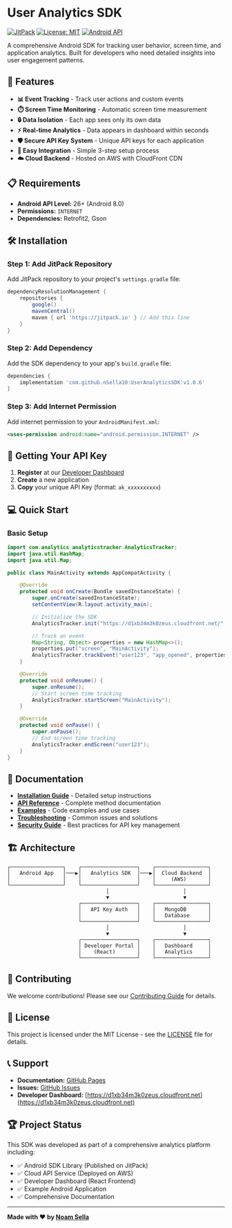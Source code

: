 # User Analytics SDK

[![JitPack](https://jitpack.io/v/nSella10/UserAnalyticsSDK.svg)](https://jitpack.io/#nSella10/UserAnalyticsSDK)
[![License: MIT](https://img.shields.io/badge/License-MIT-yellow.svg)](https://opensource.org/licenses/MIT)
[![Android API](https://img.shields.io/badge/API-26%2B-brightgreen.svg?style=flat)](https://android-arsenal.com/api?level=26)

A comprehensive Android SDK for tracking user behavior, screen time, and application analytics. Built for developers who need detailed insights into user engagement patterns.

## 🚀 Features

- **📊 Event Tracking** - Track user actions and custom events
- **⏱️ Screen Time Monitoring** - Automatic screen time measurement
- **🔒 Data Isolation** - Each app sees only its own data
- **⚡ Real-time Analytics** - Data appears in dashboard within seconds
- **🛡️ Secure API Key System** - Unique API keys for each application
- **📱 Easy Integration** - Simple 3-step setup process
- **☁️ Cloud Backend** - Hosted on AWS with CloudFront CDN

## 📋 Requirements

- **Android API Level:** 26+ (Android 8.0)
- **Permissions:** `INTERNET`
- **Dependencies:** Retrofit2, Gson

## 🛠️ Installation

### Step 1: Add JitPack Repository

Add JitPack repository to your project's `settings.gradle` file:

```gradle
dependencyResolutionManagement {
    repositories {
        google()
        mavenCentral()
        maven { url 'https://jitpack.io' } // Add this line
    }
}
```

### Step 2: Add Dependency

Add the SDK dependency to your app's `build.gradle` file:

```gradle
dependencies {
    implementation 'com.github.nSella10:UserAnalyticsSDK:v1.0.6'
}
```

### Step 3: Add Internet Permission

Add internet permission to your `AndroidManifest.xml`:

```xml
<uses-permission android:name="android.permission.INTERNET" />
```

## 🔑 Getting Your API Key

1. **Register** at our [Developer Dashboard](https://d1xb34m3k0zeus.cloudfront.net)
2. **Create** a new application
3. **Copy** your unique API Key (format: `ak_xxxxxxxxxx`)

## 💻 Quick Start

### Basic Setup

```java
import com.analytics.analyticstracker.AnalyticsTracker;
import java.util.HashMap;
import java.util.Map;

public class MainActivity extends AppCompatActivity {

    @Override
    protected void onCreate(Bundle savedInstanceState) {
        super.onCreate(savedInstanceState);
        setContentView(R.layout.activity_main);

        // Initialize the SDK
        AnalyticsTracker.init("https://d1xb34m3k0zeus.cloudfront.net/", "YOUR_API_KEY");

        // Track an event
        Map<String, Object> properties = new HashMap<>();
        properties.put("screen", "MainActivity");
        AnalyticsTracker.trackEvent("user123", "app_opened", properties);
    }

    @Override
    protected void onResume() {
        super.onResume();
        // Start screen time tracking
        AnalyticsTracker.startScreen("MainActivity");
    }

    @Override
    protected void onPause() {
        super.onPause();
        // End screen time tracking
        AnalyticsTracker.endScreen("user123");
    }
}
```

## 📖 Documentation

- **[Installation Guide](docs/installation.md)** - Detailed setup instructions
- **[API Reference](docs/api-reference.md)** - Complete method documentation
- **[Examples](docs/examples.md)** - Code examples and use cases
- **[Troubleshooting](docs/troubleshooting.md)** - Common issues and solutions
- **[Security Guide](docs/security.md)** - Best practices for API key management

## 🏗️ Architecture

```
┌─────────────────┐    ┌──────────────────┐    ┌─────────────────┐
│   Android App   │───▶│   Analytics SDK  │───▶│  Cloud Backend  │
│                 │    │                  │    │     (AWS)       │
└─────────────────┘    └──────────────────┘    └─────────────────┘
                                │                        │
                                ▼                        ▼
                       ┌──────────────────┐    ┌─────────────────┐
                       │   API Key Auth   │    │   MongoDB       │
                       │                  │    │   Database      │
                       └──────────────────┘    └─────────────────┘
                                │                        │
                                ▼                        ▼
                       ┌──────────────────┐    ┌─────────────────┐
                       │ Developer Portal │    │   Dashboard     │
                       │    (React)       │    │   Analytics     │
                       └──────────────────┘    └─────────────────┘
```

## 🤝 Contributing

We welcome contributions! Please see our [Contributing Guide](CONTRIBUTING.md) for details.

## 📄 License

This project is licensed under the MIT License - see the [LICENSE](LICENSE) file for details.

## 📞 Support

- **Documentation:** [GitHub Pages](https://nsella10.github.io/UserAnalyticsSDK/)
- **Issues:** [GitHub Issues](https://github.com/nSella10/UserAnalyticsSDK/issues)
- **Developer Dashboard:** [https://d1xb34m3k0zeus.cloudfront.net](https://d1xb34m3k0zeus.cloudfront.net)

## 🏆 Project Status

This SDK was developed as part of a comprehensive analytics platform including:
- ✅ Android SDK Library (Published on JitPack)
- ✅ Cloud API Service (Deployed on AWS)
- ✅ Developer Dashboard (React Frontend)
- ✅ Example Android Application
- ✅ Comprehensive Documentation

---

**Made with ❤️ by [Noam Sella](https://github.com/nSella10)**

